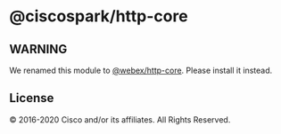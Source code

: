 # @ciscospark/http-core

## WARNING

We renamed this module to [@webex/http-core](https://www.npmjs.com/package/@webex/http-core). Please install it instead.

## License

© 2016-2020 Cisco and/or its affiliates. All Rights Reserved.
